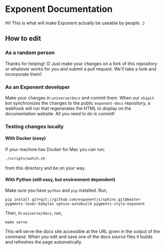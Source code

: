 # Exponent Documentation

Hi! This is what will make Exponent actually be useable by people. :)

## How to edit

### As a random person

Thanks for helping! :D Just make your changes on a fork of this repository or
whatever works for you and submit a pull request. We'll take a look and
incorporate them!

### As an Exponent developer

Make your changes in `universe/docs` and commit them. When our `shipit` bot
synchronizes the changes to the public `exponent-docs` repository, a webhook
will run that regenerates the HTML to display on the documentation website. All
you need to do is commit!

### Testing changes locally

#### With Docker (easy)

If your machine has Docker for Mac you can run:

```bash
./scripts/watch.sh
```

from this directory and be on your way.

#### With Python (still easy, but environment dependent)

Make sure you have `python` and `pip` installed. Run,

```pip install git+git://github.com/exponentjs/sphinx.git@master pygments-lexer-babylon sphinx-autobuild pygments-style-exponent```

Then, in `universe/docs`, run,

```make serve```

This will serve the docs site accessible at the URL given in the output of the
command. When you edit and save one of the docs source files it builds and
refreshes the page automatically.
